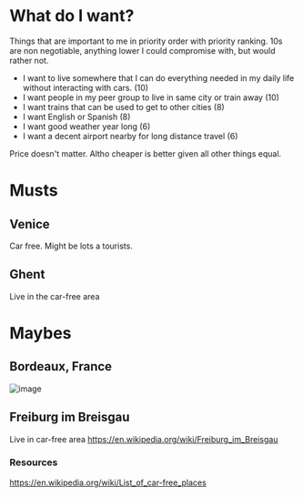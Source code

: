 # What do I want? 

Things that are important to me in priority order with priority ranking. 10s are non negotiable, anything lower I could compromise with, but would rather not. 
* I want to live somewhere that I can do everything needed in my daily life without interacting with cars. (10)
* I want people in my peer group to live in same city or train away (10)
* I want trains that can be used to get to other cities (8)
* I want English or Spanish (8)
* I want good weather year long (6)
* I want a decent airport nearby for long distance travel (6)

Price doesn't matter. Altho cheaper is better given all other things equal. 

# Musts

## Venice
Car free. Might be lots a tourists. 

## Ghent 
Live in the car-free area

# Maybes
## Bordeaux, France
![image](https://user-images.githubusercontent.com/15036618/172024096-64bcbac1-d583-4e0c-8e83-75b258e02b90.png)

## Freiburg im Breisgau
Live in car-free area
https://en.wikipedia.org/wiki/Freiburg_im_Breisgau


### Resources
https://en.wikipedia.org/wiki/List_of_car-free_places


